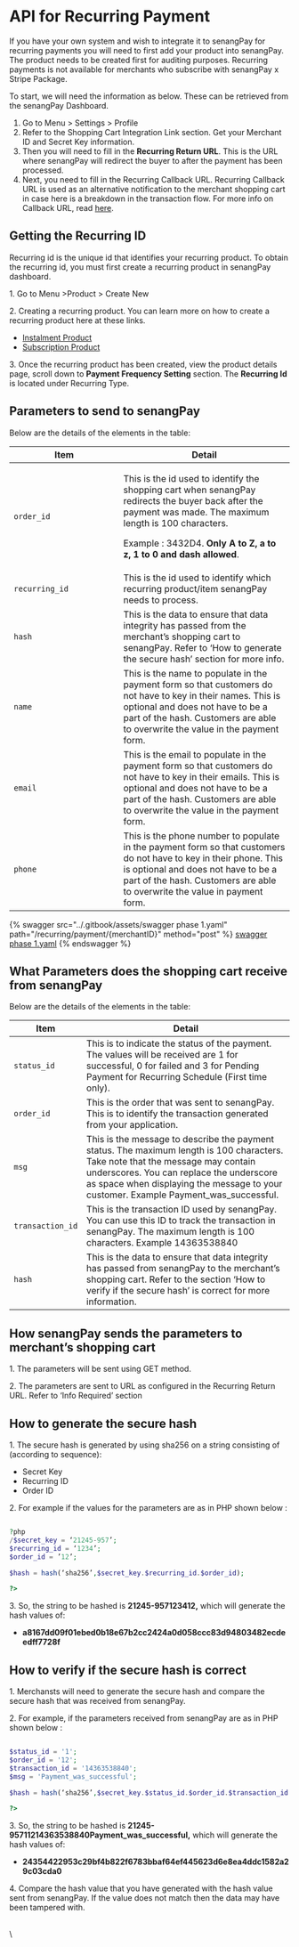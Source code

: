 # API for Recurring Payment

If you have your own system and wish to integrate it to senangPay for recurring payments you will need to first add your product into senangPay. The product needs to be created first for auditing purposes. Recurring payments is not available for merchants who subscribe with senangPay x Stripe Package.



To start, we will need the information as below. These can be retrieved from the senangPay Dashboard.

1. Go to Menu > Settings > Profile
2. Refer to the Shopping Cart Integration Link section. Get your Merchant ID and Secret Key information.
3. Then you will need to fill in the **Recurring Return URL**. This is the URL where senangPay will redirect the buyer to after the payment has been processed.
4. Next, you need to fill in the Recurring Callback URL. Recurring Callback URL is used as an alternative notification to the merchant shopping cart in case here is a breakdown in the transaction flow. For more info on Callback URL, read [here](https://guide.senangpay.my/callback-url/).



## **Getting the Recurring ID**

Recurring id is the unique id that identifies your recurring product. To obtain the recurring id, you must first create a recurring product in senangPay dashboard.

1\. Go to Menu >Product > Create New

2\. Creating a recurring product. You can learn more on how to create a recurring product here at these links.

* &#x20;[Instalment Product](https://guide.senangpay.my/recurring-payment-instalment/)
* &#x20;[Subscription Product](https://guide.senangpay.my/recurring-payment-subscription/)

3\. Once the recurring product has been created, view the product details page, scroll down to **Payment Frequency Setting** section. The **Recurring Id** is located under Recurring Type.



## **Parameters to send to senangPay**

Below are the details of the elements in the table:

<table><thead><tr><th width="181">Item</th><th>Detail</th></tr></thead><tbody><tr><td><code>order_id</code></td><td><p>This is the id used to identify the shopping cart when senangPay redirects the buyer back after the payment was made. The maximum length is 100 characters. </p><p>Example :  3432D4. <strong>Only A to Z, a to z, 1 to 0 and dash allowed</strong>.</p></td></tr><tr><td><code>recurring_id</code></td><td>This is the id used to identify which recurring product/item senangPay needs to process.</td></tr><tr><td><code>hash</code></td><td>This is the data to ensure that data integrity has passed from the merchant’s shopping cart to senangPay. Refer to ‘How to generate the secure hash’ section for more info.</td></tr><tr><td><code>name</code></td><td>This is the name to populate in the payment form so that customers do not have to key in their names. This is optional and does not have to be a part of the hash. Customers are able to overwrite the value in the payment form.</td></tr><tr><td><code>email</code></td><td>This is the email to populate in the payment form so that customers do not have to key in their emails. This is optional and does not have to be a part of the hash. Customers are able to overwrite the value in the payment form.</td></tr><tr><td><code>phone</code></td><td>This is the phone number to populate in the payment form so that customers do not have to key in their phone. This is optional and does not have to be a part of the hash. Customers are able to overwrite the value in payment form.</td></tr></tbody></table>



{% swagger src="../.gitbook/assets/swagger phase 1.yaml" path="/recurring/payment/{merchantID}" method="post" %}
[swagger phase 1.yaml](<../.gitbook/assets/swagger phase 1.yaml>)
{% endswagger %}

## **What Parameters does the shopping cart receive from senangPay**

Below are the details of the elements in the table:

| Item             | Detail                                                                                                                                                                                                                                                                |
| ---------------- | --------------------------------------------------------------------------------------------------------------------------------------------------------------------------------------------------------------------------------------------------------------------- |
| `status_id`      | This is to indicate the status of the payment. The values will be received are 1 for successful, 0 for failed and 3 for Pending Payment for Recurring Schedule (First time only).                                                                                     |
| `order_id`       | This is the order that was sent to senangPay. This is to identify the transaction generated from your application.                                                                                                                                                    |
| `msg`            | This is the message to describe the payment status. The maximum length is 100 characters. Take note that the message may contain underscores. You can replace the underscore as space when displaying the message to your customer. Example Payment\_was\_successful. |
| `transaction_id` | This is the transaction ID used by senangPay. You can use this ID to track the transaction in senangPay. The maximum length is 100 characters. Example 14363538840                                                                                                    |
| `hash`           | This is the data to ensure that data integrity has passed from senangPay to the merchant’s shopping cart. Refer to the section ‘How to verify if the secure hash’ is correct for more information.                                                                    |

## **How senangPay sends the parameters to merchant’s shopping cart**

1\. The parameters will be sent using GET method.

2\. The parameters are sent to URL as configured in the Recurring Return URL. Refer to ‘Info Required’ section



## **How to generate the secure hash**

1\. The secure hash is generated by using sha256 on a string consisting of (according to sequence):

* Secret Key
* Recurring ID
* Order ID

2\. For example if the values for the parameters are as in PHP  shown below :&#x20;



```php

?php
/$secret_key = ‘21245-957’;
$recurring_id = ‘1234’;
$order_id = ’12’;

$hash = hash(‘sha256’,$secret_key.$recurring_id.$order_id);

?>

```

3\. So, the string to be hashed is **21245-957123412,** which will generate the hash values of:

* **a8167dd09f01ebed0b18e67b2cc2424a0d058ccc83d94803482ecdeedff7728f**



## **How to verify if the secure hash is correct**

1\. Merchansts will need to generate the secure hash and compare the secure hash that was received from senangPay.

2\. For example, if the parameters received from senangPay are as in PHP shown below :&#x20;



```php

$status_id = '1';
$order_id = '12';
$transaction_id = '14363538840';
$msg = 'Payment_was_successful';

$hash = hash(‘sha256’,$secret_key.$status_id.$order_id.$transaction_id.$msg);

?>

```

3\. So, the string to be hashed is **21245-95711214363538840Payment\_was\_successful,** which will generate the hash values of:

* **24354422953c29bf4b822f6783bbaf64ef445623d6e8ea4ddc1582a29c03cda0**

4\. Compare the hash value that you have generated with the hash value sent from senangPay. If the value does not match then the data may have been tampered with.

\
\

